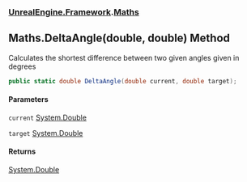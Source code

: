 ### [UnrealEngine.Framework](./UnrealEngine-Framework.md 'UnrealEngine.Framework').[Maths](./UnrealEngine-Framework-Maths.md 'UnrealEngine.Framework.Maths')
## Maths.DeltaAngle(double, double) Method
Calculates the shortest difference between two given angles given in degrees  
```csharp
public static double DeltaAngle(double current, double target);
```
#### Parameters
<a name='UnrealEngine-Framework-Maths-DeltaAngle(double_double)-current'></a>
`current` [System.Double](https://docs.microsoft.com/en-us/dotnet/api/System.Double 'System.Double')  
  
<a name='UnrealEngine-Framework-Maths-DeltaAngle(double_double)-target'></a>
`target` [System.Double](https://docs.microsoft.com/en-us/dotnet/api/System.Double 'System.Double')  
  
#### Returns
[System.Double](https://docs.microsoft.com/en-us/dotnet/api/System.Double 'System.Double')  
